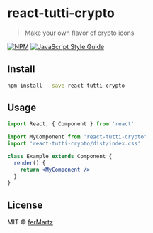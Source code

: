 # react-tutti-crypto

> Make your own flavor of crypto icons

[![NPM](https://img.shields.io/npm/v/react-tutti-crypto.svg)](https://www.npmjs.com/package/react-tutti-crypto) [![JavaScript Style Guide](https://img.shields.io/badge/code_style-standard-brightgreen.svg)](https://standardjs.com)

## Install

```bash
npm install --save react-tutti-crypto
```

## Usage

```jsx
import React, { Component } from 'react'

import MyComponent from 'react-tutti-crypto'
import 'react-tutti-crypto/dist/index.css'

class Example extends Component {
  render() {
    return <MyComponent />
  }
}
```

## License

MIT © [ferMartz](https://github.com/ferMartz)
